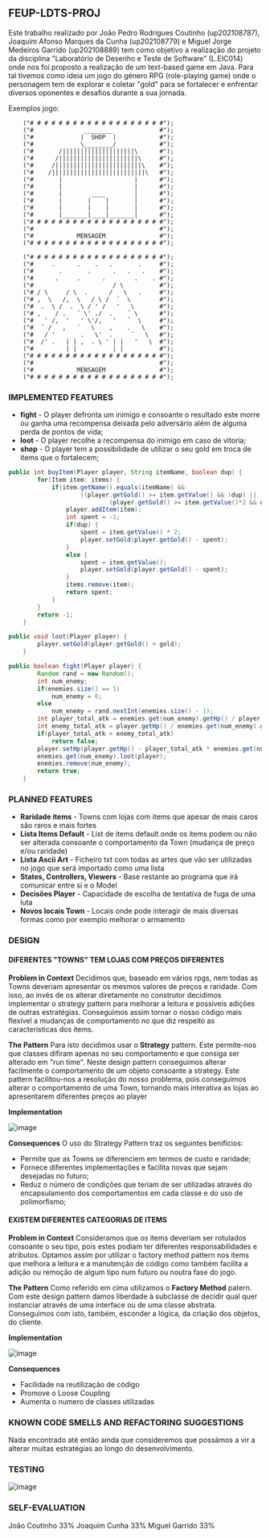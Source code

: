## FEUP-LDTS-PROJ
Este trabalho realizado por João Pedro Rodrigues Coutinho (up202108787), Joaquim Afonso Marques da Cunha (up202108779) e Miguel Jorge Medeiros Garrido (up202108889) tem como objetivo a realização do projeto da disciplina "Laboratório de Desenho e Teste de Software" (L.EIC014) onde nos foi proposto a realização de um text-based game em Java. 
Para tal tivemos como ideia um jogo do género RPG (role-playing game) onde o personagem tem de explorar e coletar "gold" para se fortalecer e enfrentar diversos oponentes e desafios durante a sua jornada.

Exemplos jogo:
  
        ("# # # # # # # # # # # # # # # # # # #");
        ("#              ________             #");
        ("#             |  SHOP  |            #");
        ("#             \________/            #");
        ("#       /||||||||||||||||||||\      #");
        ("#      /||||||||||||||||||||||\     #");
        ("#     /||||||||||||||||||||||||\    #");
        ("#    /||||||||||||||||||||||||||\   #");
        ("#       |                    |      #");
        ("#       |                    |      #");
        ("#       |        ____        |      #");
        ("#       |       |    |       |      #");
        ("#       |       |    |       |      #");
        ("#       |_______|____|_______|      #");
        ("# # # # # # # # # # # # # # # # # # #");
        ("#                                   #");
        ("#            MENSAGEM               #");
        ("# # # # # # # # # # # # # # # # # # #");
      
        ("# # # # # # # # # # # # # # # # # # #");
        ("#     .      .    .   .       .     #");
        ("#       .       .      .   .   .    #");
        ("#      .     .      .        .    . #");
        ("#                      / \          #");
        ("# / \     / \  .      /   \   .     #");
        ("# ,  \   /,  \   / \ /  ´  \        #");
        ("#  .  \ /  .  \ / ' /   '   \       #");
        ("# ,    / .   ´ \' ./  .    ´ \      #");
        ("#   ' /,  '   ' \'/,   '   ´  \     #");
        ("#  ´ /   ,   ´   \    ,    .   \    #");
        ("#   / '       .   \'  .     ´   \   #");
        ("#  /' .   | | ,  . \ ' | |   '   \  #");
        ("#         | |          | |          #");
        ("# # # # # # # # # # # # # # # # # # #");
        ("#                                   #");
        ("#            MENSAGEM               #");
        ("# # # # # # # # # # # # # # # # # # #");


### IMPLEMENTED FEATURES
- **fight** - O player defronta um inimigo e consoante o resultado este morre ou ganha uma recompensa deixada pelo adversário além de alguma perda de pontos de vida;  
- **loot** - O player recolhe a recompensa do inimigo em caso de vitoria;  
- **shop** - O player tem a possibilidade de utilizar o seu gold em troca de items que o fortalecem;

```java
public int buyItem(Player player, String itemName, boolean dup) {
        for(Item item: items) {
            if(item.getName().equals(itemName) &&
                    ((player.getGold() >= item.getValue() && !dup) ||
                            (player.getGold() >= item.getValue()*2 && dup))) {
                player.addItem(item);
                int spent = -1;
                if(dup) {
                    spent = item.getValue() * 2;
                    player.setGold(player.getGold() - spent);
                }
                else {
                    spent = item.getValue();
                    player.setGold(player.getGold() - spent);
                }
                items.remove(item);
                return spent;
            }
        }
        return -1;
    }
```

```java
public void loot(Player player) {
        player.setGold(player.getGold() + gold);
    }
```

```java
public boolean fight(Player player) {
        Random rand = new Random();
        int num_enemy;
        if(enemies.size() == 1)
            num_enemy = 0;
        else
            num_enemy = rand.nextInt(enemies.size() - 1);
        int player_total_atk = enemies.get(num_enemy).getHp() / player.getDamage();
        int enemy_total_atk = player.getHp() / enemies.get(num_enemy).getDamage();
        if(player_total_atk > enemy_total_atk)
            return false;
        player.setHp(player.getHp() - player_total_atk * enemies.get(num_enemy).getDamage());
        enemies.get(num_enemy).loot(player);
        enemies.remove(num_enemy);
        return true;
    }
```


### PLANNED FEATURES
- **Raridade items** - Towns com lojas com items que apesar de mais caros são raros e mais fortes
- **Lista Items Default** - List de items default onde os items podem ou não ser alterada consoante o comportamento da Town (mudança de preço e/ou raridade)
- **Lista Ascii Art** - Ficheiro txt com todas as artes que vão ser utilizadas no jogo que será importado como uma lista
- **States, Controllers, Viewers** - Base restante ao programa que irá comunicar entre si e o Model
- **Decisões Player** - Capacidade de escolha de tentativa de fuga de uma luta
- **Novos locais Town** - Locais onde pode interagir de mais diversas formas como por exemplo melhorar o armamento


### DESIGN
#### DIFERENTES "TOWNS" TEM LOJAS COM PREÇOS DIFERENTES
**Problem in Context**
Decidimos que, baseado em vários rpgs, nem todas as Towns deveriam apresentar os mesmos valores de preços e raridade. Com isso, ao invés de os alterar diretamente no construtor decidimos implementar o strategy pattern para melhorar a leitura e possiveis adições de outras estratégias. Conseguimos assim tornar o nosso código mais flexível a mudanças de comportamento no que diz respeito as caracteristicas dos items. 

**The Pattern**
Para isto decidimos usar o **Strategy** pattern. Este permite-nos que classes difiram apenas no seu comportamento e que consiga ser alterado em "run time". Neste design pattern conseguimos alterar facilmente o comportamento de um objeto consoante a strategy. Este pattern facilitou-nos a resolução do nosso problema, pois conseguimos alterar o comportamento de uma Town, tornando mais interativa as lojas ao apresentarem diferentes preços ao player

**Implementation**

![image](https://user-images.githubusercontent.com/93836408/204079847-0df94821-a0a9-4f4b-993a-562486438b83.png)

**Consequences**
O uso do Strategy Pattern traz os seguintes benifícios:
- Permite que as Towns se diferenciem em termos de custo e raridade;
- Fornece diferentes implementações e facilita novas que sejam desejadas no futuro;
- Reduz o número de condições que teriam de ser utilizadas através do encapsulamento dos comportamentos em cada classe e do uso de polimorfismo;


#### EXISTEM DIFERENTES CATEGORIAS DE ITEMS
**Problem in Context**
Consideramos que os items deveriam ser rotulados consoante o seu tipo, pois estes podiam ter diferentes responsabilidades e atributos. Optamos assim por utilizar o factory method pattern nos items que melhora a leitura e a manutenção de código como também facilita a adição ou remoção de algum tipo num futuro ou noutra fase do jogo.

**The Pattern**
Como referido em cima utilizamos o **Factory Method** patern. Com este design pattern damos liberdade à subclasse de decidir qual quer instanciar através de uma interface ou de uma classe abstrata. Conseguimos com isto, também, esconder a lógica, da criação dos objetos, do cliente.

**Implementation**

![image](https://user-images.githubusercontent.com/93836408/204081445-4f4a9e5e-ef5d-4a82-a377-ab9f3e656b69.png)

**Consequences**
- Facilidade na reutilização de código
- Promove o Loose Coupling
- Aumenta o numero de classes utilizadas


### KNOWN CODE SMELLS AND REFACTORING SUGGESTIONS
Nada encontrado até então ainda que consideremos que possámos a vir a alterar muitas estratégias ao longo do desenvolvimento.

### TESTING
![image](https://user-images.githubusercontent.com/93836408/204087956-ef296a17-c8eb-4d71-a0dd-321a06c26d4b.png)





### SELF-EVALUATION
João Coutinho 33%
Joaquim Cunha 33%
Miguel Garrido 33%



